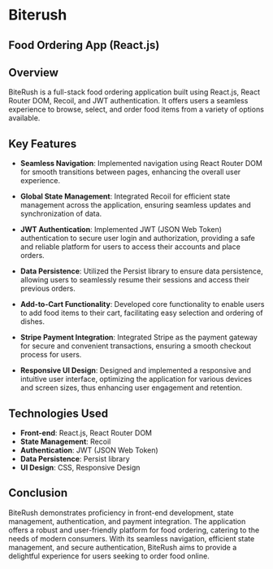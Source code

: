 # Biterush
## Food Ordering App (React.js)

## Overview

BiteRush is a full-stack food ordering application built using React.js, React Router DOM, Recoil, and JWT authentication. It offers users a seamless experience to browse, select, and order food items from a variety of options available.

## Key Features

- **Seamless Navigation**: Implemented navigation using React Router DOM for smooth transitions between pages, enhancing the overall user experience.

- **Global State Management**: Integrated Recoil for efficient state management across the application, ensuring seamless updates and synchronization of data.

- **JWT Authentication**: Implemented JWT (JSON Web Token) authentication to secure user login and authorization, providing a safe and reliable platform for users to access their accounts and place orders.

- **Data Persistence**: Utilized the Persist library to ensure data persistence, allowing users to seamlessly resume their sessions and access their previous orders.

- **Add-to-Cart Functionality**: Developed core functionality to enable users to add food items to their cart, facilitating easy selection and ordering of dishes.

- **Stripe Payment Integration**: Integrated Stripe as the payment gateway for secure and convenient transactions, ensuring a smooth checkout process for users.

- **Responsive UI Design**: Designed and implemented a responsive and intuitive user interface, optimizing the application for various devices and screen sizes, thus enhancing user engagement and retention.

## Technologies Used

- **Front-end**: React.js, React Router DOM
- **State Management**: Recoil
- **Authentication**: JWT (JSON Web Token)
- **Data Persistence**: Persist library
- **UI Design**: CSS, Responsive Design

## Conclusion

BiteRush demonstrates proficiency in front-end development, state management, authentication, and payment integration. The application offers a robust and user-friendly platform for food ordering, catering to the needs of modern consumers. With its seamless navigation, efficient state management, and secure authentication, BiteRush aims to provide a delightful experience for users seeking to order food online.
